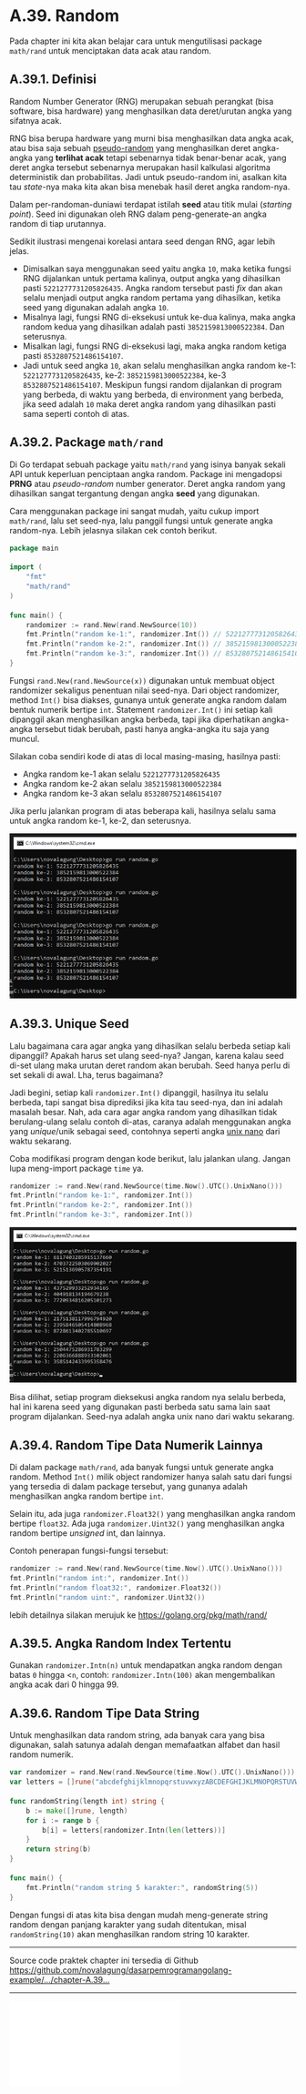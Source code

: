 # A.39. Random

Pada chapter ini kita akan belajar cara untuk mengutilisasi package `math/rand` untuk menciptakan data acak atau random.

## A.39.1. Definisi

Random Number Generator (RNG) merupakan sebuah perangkat (bisa software, bisa hardware) yang menghasilkan data deret/urutan angka yang sifatnya acak.

RNG bisa berupa hardware yang murni bisa menghasilkan data angka acak, atau bisa saja sebuah [pseudo-random](https://en.wikipedia.org/wiki/Pseudorandom_number_generator) yang menghasilkan deret angka-angka yang **terlihat acak** tetapi sebenarnya tidak benar-benar acak, yang deret angka tersebut sebenarnya merupakan hasil kalkulasi algoritma deterministik dan probabilitas. Jadi untuk pseudo-random ini, asalkan kita tau *state*-nya maka kita akan bisa menebak hasil deret angka random-nya.

Dalam per-randoman-duniawi terdapat istilah **seed** atau titik mulai (*starting point*). Seed ini digunakan oleh RNG dalam peng-generate-an angka random di tiap urutannya.

Sedikit ilustrasi mengenai korelasi antara seed dengan RNG, agar lebih jelas.

- Dimisalkan saya menggunakan seed yaitu angka `10`, maka ketika fungsi RNG dijalankan untuk pertama kalinya, output angka yang dihasilkan pasti `5221277731205826435`. Angka random tersebut pasti *fix* dan akan selalu menjadi output angka random pertama yang dihasilkan, ketika seed yang digunakan adalah angka `10`.
- Misalnya lagi, fungsi RNG di-eksekusi untuk ke-dua kalinya, maka angka random kedua yang dihasilkan adalah pasti `3852159813000522384`. Dan seterusnya.
- Misalkan lagi, fungsi RNG di-eksekusi lagi, maka angka random ketiga pasti `8532807521486154107`.
- Jadi untuk seed angka `10`, akan selalu menghasilkan angka random ke-1: `5221277731205826435`, ke-2: `3852159813000522384`, ke-3 `8532807521486154107`. Meskipun fungsi random dijalankan di program yang berbeda, di waktu yang berbeda, di environment yang berbeda, jika seed adalah `10` maka deret angka random yang dihasilkan pasti sama seperti contoh di atas.

## A.39.2. Package `math/rand`

Di Go terdapat sebuah package yaitu `math/rand` yang isinya banyak sekali API untuk keperluan penciptaan angka random. Package ini mengadopsi **PRNG** atau *pseudo-random* number generator. Deret angka random yang dihasilkan sangat tergantung dengan angka **seed** yang digunakan.

Cara menggunakan package ini sangat mudah, yaitu cukup import `math/rand`, lalu set seed-nya, lalu panggil fungsi untuk generate angka random-nya. Lebih jelasnya silakan cek contoh berikut.

```go
package main

import (
	"fmt"
	"math/rand"
)

func main() {
	randomizer := rand.New(rand.NewSource(10))
	fmt.Println("random ke-1:", randomizer.Int()) // 5221277731205826435
	fmt.Println("random ke-2:", randomizer.Int()) // 3852159813000522384
	fmt.Println("random ke-3:", randomizer.Int()) // 8532807521486154107
}
```

Fungsi `rand.New(rand.NewSource(x))` digunakan untuk membuat object randomizer sekaligus penentuan nilai seed-nya. Dari object randomizer, method `Int()` bisa diakses, gunanya untuk generate angka random dalam bentuk numerik bertipe `int`. Statement `randomizer.Int()` ini setiap kali dipanggil akan menghasilkan angka berbeda, tapi jika diperhatikan angka-angka tersebut tidak berubah, pasti hanya angka-angka itu saja yang muncul.

Silakan coba sendiri kode di atas di local masing-masing, hasilnya pasti: 

- Angka random ke-1 akan selalu `5221277731205826435`
- Angka random ke-2 akan selalu `3852159813000522384`
- Angka random ke-3 akan selalu `8532807521486154107`

Jika perlu jalankan program di atas beberapa kali, hasilnya selalu sama untuk angka random ke-1, ke-2, dan seterusnya.

![Random Golang](images/A_random_1.png)

## A.39.3. Unique Seed

Lalu bagaimana cara agar angka yang dihasilkan selalu berbeda setiap kali dipanggil? Apakah harus set ulang seed-nya? Jangan, karena kalau seed di-set ulang maka urutan deret random akan berubah. Seed hanya perlu di set sekali di awal. Lha, terus bagaimana?

Jadi begini, setiap kali `randomizer.Int()` dipanggil, hasilnya itu selalu berbeda, tapi sangat bisa diprediksi jika kita tau seed-nya, dan ini adalah masalah besar. Nah, ada cara agar angka random yang dihasilkan tidak berulang-ulang selalu contoh di-atas, caranya adalah menggunakan angka yang *unique*/unik sebagai seed, contohnya seperti angka [unix nano](https://en.wikipedia.org/wiki/GNU_nano) dari waktu sekarang.

Coba modifikasi program dengan kode berikut, lalu jalankan ulang. Jangan lupa meng-import package `time` ya.

```go
randomizer := rand.New(rand.NewSource(time.Now().UTC().UnixNano()))
fmt.Println("random ke-1:", randomizer.Int())
fmt.Println("random ke-2:", randomizer.Int())
fmt.Println("random ke-3:", randomizer.Int())
```

![Random Golang with unix nano seed](images/A_random_2.png)

Bisa dilihat, setiap program dieksekusi angka random nya selalu berbeda, hal ini karena seed yang digunakan pasti berbeda satu sama lain saat program dijalankan. Seed-nya adalah angka unix nano dari waktu sekarang.

## A.39.4. Random Tipe Data Numerik Lainnya

Di dalam package `math/rand`, ada banyak fungsi untuk generate angka random. Method `Int()` milik object randomizer hanya salah satu dari fungsi yang tersedia di dalam package tersebut, yang gunanya adalah menghasilkan angka random bertipe `int`.

Selain itu, ada juga `randomizer.Float32()` yang menghasilkan angka random bertipe `float32`. Ada juga `randomizer.Uint32()` yang menghasilkan angka random bertipe *unsigned* int, dan lainnya.

Contoh penerapan fungsi-fungsi tersebut:

```go
randomizer := rand.New(rand.NewSource(time.Now().UTC().UnixNano()))
fmt.Println("random int:", randomizer.Int())
fmt.Println("random float32:", randomizer.Float32())
fmt.Println("random uint:", randomizer.Uint32())
```

lebih detailnya silakan merujuk ke https://golang.org/pkg/math/rand/

## A.39.5. Angka Random Index Tertentu

Gunakan `randomizer.Intn(n)` untuk mendapatkan angka random dengan batas `0` hingga <`n`, contoh: `randomizer.Intn(100)` akan mengembalikan angka acak dari 0 hingga 99.

## A.39.6. Random Tipe Data String

Untuk menghasilkan data random string, ada banyak cara yang bisa digunakan, salah satunya adalah dengan memafaatkan alfabet dan hasil random numerik.

```go
var randomizer = rand.New(rand.NewSource(time.Now().UTC().UnixNano()))
var letters = []rune("abcdefghijklmnopqrstuvwxyzABCDEFGHIJKLMNOPQRSTUVWXYZ")

func randomString(length int) string {
	b := make([]rune, length)
	for i := range b {
		b[i] = letters[randomizer.Intn(len(letters))]
	}
	return string(b)
}

func main() {
	fmt.Println("random string 5 karakter:", randomString(5))
}
```

Dengan fungsi di atas kita bisa dengan mudah meng-generate string random dengan panjang karakter yang sudah ditentukan, misal `randomString(10)` akan menghasilkan random string 10 karakter.

---

<div class="source-code-link">
    <div class="source-code-link-message">Source code praktek chapter ini tersedia di Github</div>
    <a href="https://github.com/novalagung/dasarpemrogramangolang-example/tree/master/chapter-A.39-random">https://github.com/novalagung/dasarpemrogramangolang-example/.../chapter-A.39...</a>
</div>

---

<iframe src="partial/ebooks.html" class="partial-ebooks-wrapper" frameborder="0" scrolling="no"></iframe>
